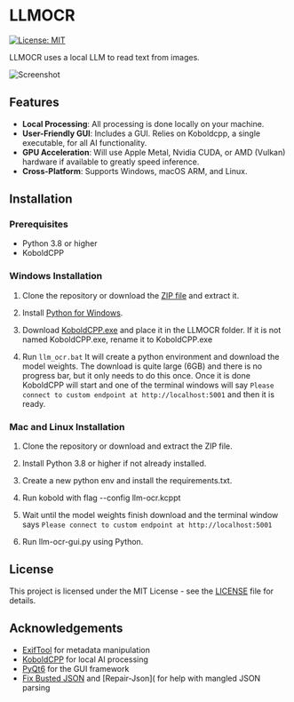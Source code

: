 # LLMOCR

[![License: MIT](https://img.shields.io/badge/License-MIT-yellow.svg)](https://opensource.org/licenses/MIT)

LLMOCR uses a local LLM to read text from images.

![Screenshot](capture.gif)

## Features
 
- **Local Processing**: All processing is done locally on your machine.
- **User-Friendly GUI**: Includes a GUI. Relies on Koboldcpp, a single executable, for all AI functionality.  
- **GPU Acceleration**: Will use Apple Metal, Nvidia CUDA, or AMD (Vulkan) hardware if available to greatly speed inference.
- **Cross-Platform**: Supports Windows, macOS ARM, and Linux.


## Installation

### Prerequisites

- Python 3.8 or higher
- KoboldCPP

### Windows Installation

1. Clone the repository or download the [ZIP file](https://github.com/jabberjabberjabber/LLavaImageTagger/archive/refs/heads/main.zip) and extract it.

2. Install [Python for Windows](https://www.python.org/downloads/windows/).

3. Download [KoboldCPP.exe](https://github.com/LostRuins/koboldcpp/releases) and place it in the LLMOCR folder. If it is not named KoboldCPP.exe, rename it to KoboldCPP.exe 

4. Run `llm_ocr.bat` It will create a python environment and download the model weights. The download is quite large (6GB) and there is no progress bar, but it only needs to do this once. Once it is done KoboldCPP will start and one of the terminal windows will say ```Please connect to custom endpoint at http://localhost:5001``` and then it is ready.


### Mac and Linux Installation

1. Clone the repository or download and extract the ZIP file.

2. Install Python 3.8 or higher if not already installed.

3. Create a new python env and install the requirements.txt.

4. Run kobold with flag --config llm-ocr.kcppt
   
5. Wait until the model weights finish download and the terminal window says ```Please connect to custom endpoint at http://localhost:5001```

6. Run llm-ocr-gui.py using Python.


## License

This project is licensed under the MIT License - see the [LICENSE](LICENSE) file for details.

## Acknowledgements

- [ExifTool](https://exiftool.org/) for metadata manipulation
- [KoboldCPP](https://github.com/LostRuins/koboldcpp) for local AI processing
- [PyQt6](https://www.riverbankcomputing.com/software/pyqt/) for the GUI framework
- [Fix Busted JSON](https://github.com/Qarj/fix-busted-json) and [Repair-Json]( for help with mangled JSON parsing

